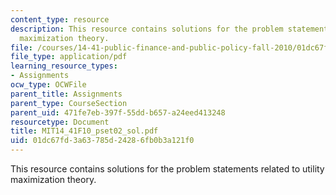 ```yaml
---
content_type: resource
description: This resource contains solutions for the problem statements related to  utility
  maximization theory.
file: /courses/14-41-public-finance-and-public-policy-fall-2010/01dc67fd3a63785d24286fb0b3a121f0_MIT14_41F10_pset02_sol.pdf
file_type: application/pdf
learning_resource_types:
- Assignments
ocw_type: OCWFile
parent_title: Assignments
parent_type: CourseSection
parent_uid: 471fe7eb-397f-55dd-b657-a24eed413248
resourcetype: Document
title: MIT14_41F10_pset02_sol.pdf
uid: 01dc67fd-3a63-785d-2428-6fb0b3a121f0
---
```

This resource contains solutions for the problem statements related to  utility maximization theory.

